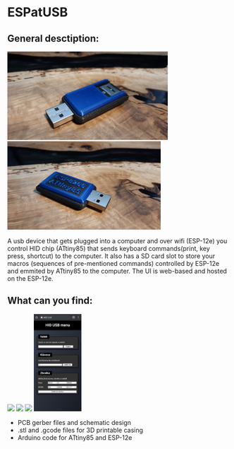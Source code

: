 # ESPatUSB
## General desctiption:
<p float="left">
  <img src="images/IMG_20210806_114903.jpg" height="200" />
  <img src="images/IMG_20210806_114807.jpg" height="200" /> 
</p>
A usb device that gets plugged into a computer and over wifi (ESP-12e) you control HID chip (ATtiny85) that sends keyboard commands(print, key press, shortcut) to the computer. It also has a SD card slot to store your macros (sequences of pre-mentioned commands) controlled by ESP-12e and emmited by ATtiny85 to the computer. The UI is web-based and hosted on the ESP-12e.

## What can you find:

<p float="left">
  <img src="images/Snímek obrazovky 2021-08-06 162437.png" height="220" /> 
  <img src="images/Snímek obrazovky 2021-08-06 163751.png" height="220" />
  <img src="images/Snímek obrazovky 2021-08-06 164538.png" height="220" />
  <img src="images/SmartSelect_20210802-221822_Chrome.jpg" height="220" /> 
</p>

- PCB gerber files and schematic design
- .stl and .gcode files for 3D printable casing
- Arduino code for ATtiny85 and ESP-12e
